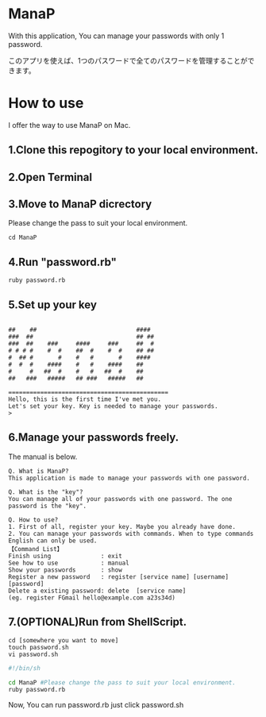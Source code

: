 # ManaP
With this application, You can manage your passwords with only 1 password.

このアプリを使えば、1つのパスワードで全てのパスワードを管理することができます。

# How to use

I offer the way to use ManaP on Mac.

## 1.Clone this repogitory to your local environment.

## 2.Open Terminal

## 3.Move to ManaP dicrectory

Please change the pass to suit your local environment.

```
cd ManaP
```

## 4.Run "password.rb"

```
ruby password.rb
```

## 5.Set up your key

```

##    ##                            #### 
###  ##                             ## ##
###  ##    ###     ####     ###     ##  #
# # # #    #  #    ##  #    #  #    ## ##
#  ## #       #    #   #       #    #### 
#  #  #    ####    #   #    ####    ##   
#     #   ##  #    #   #   ##  #    ##   
##   ###   #####   ## ###   #####   ##   

=============================================
Hello, this is the first time I've met you.
Let's set your key. Key is needed to manage your passwords.
>
```

## 6.Manage your passwords freely.

The manual is below.

```
Q. What is ManaP?
This application is made to manage your passwords with one password.

Q. What is the "key"?
You can manage all of your passwords with one password. The one password is the "key".

Q. How to use?
1. First of all, register your key. Maybe you already have done.
2. You can manage your passwords with commands. When to type commands English can only be used.
【Command List】
Finish using              : exit
See how to use            : manual
Show your passwords       : show
Register a new password   : register [service name] [username] [password]
Delete a existing password: delete  [service name]
(eg. register FGmail hello@example.com a23s34d)
```

## 7.(OPTIONAL)Run from ShellScript.

```
cd [somewhere you want to move]
touch password.sh
vi password.sh
```

```password.sh
#!/bin/sh

cd ManaP #Please change the pass to suit your local environment.
ruby password.rb
```

Now, You can run password.rb just click password.sh
